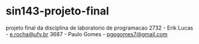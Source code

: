 # sin143-projeto-final
projeto final da disciplina de laboratorio de programacao 
2732 - Erik Lucas - e.rocha@ufv.br
3687 - Paulo Gomes - pgpgomes7@gmail.com